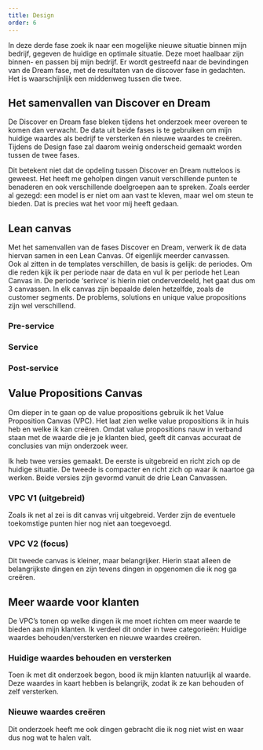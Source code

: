 ```yaml
---
title: Design
order: 6
---
```


In deze derde fase zoek ik naar een mogelijke nieuwe situatie binnen mijn bedrijf, gegeven de huidige en optimale situatie. Deze moet haalbaar zijn binnen- en passen bij mijn bedrijf. Er wordt gestreefd naar de bevindingen van de Dream fase, met de resultaten van de discover fase in gedachten. Het is waarschijnlijk een middenweg tussen die twee. 

## Het samenvallen van Discover en Dream
De Discover en Dream fase bleken tijdens het onderzoek meer overeen te komen dan verwacht. De data uit beide fases is te gebruiken om mijn huidige waardes als bedrijf te versterken én nieuwe waardes te creëren. Tijdens de Design fase zal daarom weinig onderscheid gemaakt worden tussen de twee fases. 

Dit betekent niet dat de opdeling tussen Discover en Dream nutteloos is geweest. Het heeft me geholpen dingen vanuit verschillende punten te benaderen en ook verschillende doelgroepen aan te spreken. Zoals eerder al gezegd: een model is er niet om aan vast te kleven, maar wel om steun te bieden. Dat is precies wat het voor mij heeft gedaan. 

## Lean canvas
Met het samenvallen van de fases Discover en Dream, verwerk ik de data hiervan samen in een Lean Canvas. Of eigenlijk meerder canvassen.  
Ook al zitten in de templates verschillen, de basis is gelijk: de periodes. Om die reden kijk ik per periode naar de data en vul ik per periode het Lean Canvas in. De periode ‘serivce’ is hierin niet onderverdeeld, het gaat dus om 3 canvassen.
In elk canvas zijn bepaalde delen hetzelfde, zoals de customer segments. De problems, solutions en unique value propositions zijn wel verschillend. 

### Pre-service
			
<LeanCanvas 
  :customer-segments=" [
    'Kleine bedrijven met website ervaring', 
    'Kleine bedrijven zonder website ervaring'
  ]"
  :early-adopters=" [
    'Vrienden', 
    'Familie', 
    'Andere bekenden'
  ]"
  :problem=" [
    'Online onzichtbaar (dan lijkt het alsof je niet bestaat)', 
    'Geen professionele online uitstraling',
    'Potentiële klanten hebben geen inzicht in het bedrijf en aanbod',
    'Klanten weten niet dat ze een probleem hebben',
    'Klanten weten niet wat een goede website extra kan opleveren',
  ]"
  :existing-alternatives=" [
    'Website-builders', 
    'Bedrijven die gebruik maken van templates'
  ]"
  :solution=" [
    'Omgekeerde manier van werken', 
    'Persoonlijk contact'
  ]"
  :future-ideas=" [
    'Uitleggen waarom een website belangrijk is', 
    'Mijn eigen website persoonlijker maken'
  ]"
  :uvp=" [
    'Samen zoeken naar wat belangrijk is en waar je het beste in bent', 
    'Dit onen met een overzichtelijke, professionele, maatwerk website',
    'Meer klanten en omzet'
  ]"
  :high-level-concept=" [
    'Jouw bedrijf, online'
  ]">
</LeanCanvas>

### Service

<LeanCanvas 
  :customer-segments=" [
    'Kleine bedrijven met website ervaring', 
    'Kleine bedrijven zonder website ervaring'
  ]"
  :early-adopters=" [
    'Vrienden', 
    'Familie', 
    'Andere bekenden'
  ]"
  :problem=" [
    'Doel van de website niet helder (de vraag achter de vraag)', 
    'Niet helder wat er op de website moet komen',
    'Wat je wilt zeggen duidelijk overbrengen is lastig',
    'WOnduidelijkheid in werkwijze en keuzes'
  ]"
  :existing-alternatives=" [
    'Website-builders', 
    'Bedrijven die gebruik maken van templates'
  ]"
  :solution=" [
    'Vragenlijst om het bedrijf te leren kennen ( visie, doelen doelgroep etc.)', 
    'Vragenlijst met uitleg voor het invullen van de content',
    'Vaak korte feedback',
    'persoonlijke uitleg'
  ]"
  :future-ideas=" [
    'Regelmatige update, afhnkelijk van de behoefte can de klant', 
    'Persoonlijk dashboard waar voortgang te zien is',
    'Iemand inschakelen voor het (her)schrijven van teksten'
  ]"
  :uvp=" [
    'Leer je bedrijf beter kennen (missie en visie)', 
    'Creëer kwalitatieve, effectieve content die ook elders te gebruiken is'
  ]"
  :high-level-concept=" [
    'Samen tot jouw waarde komen'
  ]">
</LeanCanvas>	

### Post-service

<LeanCanvas 
  :customer-segments=" [
    'Kleine bedrijven met website ervaring', 
    'Kleine bedrijven zonder website ervaring'
  ]"
  :early-adopters=" [
    'Vrienden', 
    'Familie', 
    'Andere bekenden'
  ]"
  :problem=" [
    'Afhankelijk zijn van iemand voor aanpassingen op de website', 
    'Niet helder wat er op de website moet komen',
    'Content up-to-date houden kost tijd',
    'Vindbaar worden / blijven op Google'
  ]"
  :existing-alternatives=" [
    'Website-builders', 
    'Bedrijven die gebruik maken van templates'
  ]"
  :solution=" [
    'Een volledig aanpasbaar CMS' ,
    'Technische ondersteuning bij de prijs in'
  ]"
  :future-ideas=" [
    'Iemand inschakelen voor SEO (bijvoorbeeld blogs)'
  ]"
  :uvp=" [
    'Zelf je website aanpassen zonder technische kennis', 
    'Ondersteuning door een professional'
  ]"
  :high-level-concept=" [
    'De kwaliteit van je website blijft gewaarborgd'
  ]">
</LeanCanvas>	

## Value Propositions Canvas
Om dieper in te gaan op de value propositions gebruik ik het Value Proposition Canvas (VPC). Het laat zien welke value propositions ik in huis heb en welke ik kan creëren. Omdat value propositions nauw in verband staan met de waarde die je je klanten bied, geeft dit canvas accuraat de conclusies van mijn onderzoek weer. 

Ik heb twee versies gemaakt. De eerste is uitgebreid en richt zich op de huidige situatie. De tweede is compacter en richt zich op waar ik naartoe ga werken. Beide versies zijn gevormd vanuit de drie Lean Canvassen.

### VPC V1 (uitgebreid)
Zoals ik net al zei is dit canvas vrij uitgebreid. Verder zijn de eventuele toekomstige punten hier nog niet aan toegevoegd.

<ValuePropositionCanvas 
  :customer-jobs=" [
    'Website maker zoeken', 
    'Website maker kiezen',
    'Cotnent opstellen voor op de wesbite', 
    'Feedback geven op website maker', 
    'Website bijhouden'
  ]"
  :pains=" [
    'Veel keuze aan website makers', 
    'Weinig kennis van websites', 
    'Onduidelijk wat de website maker doet en waarom', 
    'Onduidelijk wat er nog allemaal moet gebeuren', 
    'Moeilijk te bepalen wat belangijk is voor op de website',
    'Vaak om hulp moeten vragen'
  ]"
  :gains=" [
    'Online zichtbaar', 
    'Professionele online uitstraling', 
    'Meer inzich in je eigen bedrijf', 
    'Laten zien wie je bent, wat je doet en waar je het beste in bent', 
    'Geen stress over technische aspecten', 
    'Zelf kunnen bewerken wat nodig is', 
    'Meer klanten en omzet',
    'Kwalitatieve, effectieve content die ook elders te gebruiken is'
  ]"
  :products-services=" [
    'Persoonlijk contact', 
    'Hulp bij content opstellen', 
    'Webdesign', 
    'Webdevelopment', 
    'CMS', 
    'Hosting', 
    'Technische ondersteuning'
  ]"
  :pain-relievers=" [
    'Elkaar leren kennen, een goed gevoel bij krijgen', 
    'Persoonlijke uitleg geven', 
    'Systeem voor content opstellen', 
    'Hulp is inbegrepen', 
    'Aanpasbaar CMS'
  ]"
  :gain-creators=" [
    'Professionele, overzichtelijke, maatwerk website', 
    'Systeem voor content opstellen', 
    'Technische ondersteuning', 
    'Aanpasbaar CMS', 
    'Hosting'
  ]">
</ValuePropositionCanvas>

### VPC V2 (focus)
Dit tweede canvas is kleiner, maar belangrijker. Hierin staat alleen de belangrijkste dingen en zijn tevens dingen in opgenomen die ik nog ga creëren. 

<ValuePropositionCanvas 
  :customer-jobs=" [
    'Website maker zoeken en kiezen', 
    'Cotnent opstellen voor op de wesbite', 
    'Feedback geven op website maker', 
    'Website bijhouden'
  ]"
  :pains=" [
    'Veel keuze aan website makers', 
    'Onduidelijk wat er allemaal moet gebeuren', 
    'Moeilijk te bepalen wat belangijk is voor op de website'
  ]"
  :gains=" [
    'Kwalitatieve, effectieve content die ook elders te gebruiken is', 
    'Laten zien wie je bent, wat je doet en waar je het beste in bent', 
    'Een website waarvan de kwaliteit gewaarborgd is', 
    'Meer klanten en omzet'
  ]"
  :products-services=" [
    'Persoonlijk contact', 
    'Systeem voor het opstellen van content', 
    'Webdesign', 
    'Webdevelopment', 
    'CMS', 
    'Technische ondersteuning',
    'klantdashboard / -platform',
    'regelmatige updates naar klanten',
    'Documentaties met uitleg'
  ]"
  :pain-relievers=" [
    'Elkaar leren kennen, een goed gevoel bij krijgen', 
    'Hulp bij content opstellen', 
    'Volledig Aanpasbaar CMS',
    'Alleen op één centrale plek',
    'Antwoorden op vragen zijn te vinden in de documentatie'
  ]"
  :gain-creators=" [
    'Een overzichtelijke, maatwerk website die laat zien wat belangrijk is', 
    'Hulp bij content opstellen', 
    'Technische ondersteuning door een professional', 
    'Volledig aanpasbaar CMS',
    'strategie bepalen'
  ]">
</ValuePropositionCanvas>

## Meer waarde voor klanten
De VPC’s tonen op welke dingen ik me moet richten om meer waarde te bieden aan mijn klanten. Ik verdeel dit onder in twee categorieën: Huidige waardes behouden/versterken en nieuwe waardes creëren.

### Huidige waardes behouden en versterken
Toen ik met dit onderzoek begon, bood ik mijn klanten natuurlijk al waarde. Deze waardes in kaart hebben is belangrijk, zodat ik ze kan behouden of zelf versterken. 

### Nieuwe waardes creëren
Dit onderzoek heeft me ook dingen gebracht die ik nog niet wist en waar dus nog wat te halen valt. 

